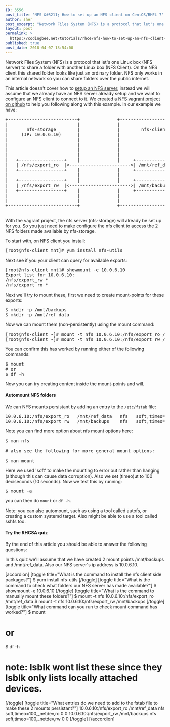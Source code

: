 ```yaml
---
ID: 3556
post_title: 'NFS &#8211; How to set up an NFS client on CentOS/RHEL 7'
author: sher
post_excerpt: "Network Files System (NFS) is a protocol that let's one Linux box (NFS server) to share a folder with another Linux box (NFS Client). On the NFS client this shared folder looks like just an ordinary folder. NFS only works in an internal network so you can share folders over the public internet."
layout: post
permalink: >
  https://codingbee.net/tutorials/rhce/nfs-how-to-set-up-an-nfs-client-on-centos-rhel-7
published: true
post_date: 2018-04-07 13:54:00
---
```

Network Files System (NFS) is a protocol that let's one Linux box (NFS server) to share a folder with another Linux box (NFS Client). On the NFS client this shared folder looks like just an ordinary folder. NFS only works in an internal network so you can share folders over the public internet.

This article doesn't cover how to <a href="http://codingbee.net/tutorials/rhce/rhce-set-up-an-nfs-server/">setup an NFS server</a>, instead we will assume that we already have an NFS server already setup and we want to configure an NFS client to connect to it. We created a <a href="https://github.com/Sher-Chowdhury/NFS-CentOS7-demo">NFS vagrant project on github</a> to help you following along with this example. In our example we have:

<pre>
+--------------------------+              +--------------------------+
|                          |              |                          |
|       nfs-storage        |              |        nfs-client        |
|     (IP: 10.0.6.10)      |              |                          |
|                          |              |                          |
|                          |              |                          |
|                          |              |                          |
|                          |              |                          |
|   +-----------------+    |              |     +---------------+    |
|   | /nfs/export_ro  |<----------------------->| /mnt/ref_data |    |
|   +-----------------+    |              |     +---------------+    |
|                          |              |                          |
|   +-----------------+    |              |     +---------------+    |
|   | /nfs/export_rw  |<----------------------->| /mnt/backups  |    |
|   +-----------------+    |              |     +---------------+    |
|                          |              |                          |
|                          |              |                          |
+--------------------------+              +--------------------------+

</pre>


With the vagrant project, the nfs server (nfs-storage) will already be set up for you. So you just need to make configure the nfs client to access the 2 NFS folders made available by nfs-storage. 


To start with, on NFS client you install:

<pre>
[root@nfs-client mnt]# yum install nfs-utils
</pre>


Next see if you your client can query for available exports:

<pre>
[root@nfs-client mnt]# showmount -e 10.0.6.10
Export list for 10.0.6.10:
/nfs/export_rw *
/nfs/export_ro *
</pre>

Next we'll try to mount these, first we need to create mount-points for these exports:


<pre>
$ mkdir -p /mnt/backups
$ mkdir -p /mnt/ref_data
</pre>


Now we can mount them (non-persistently) using the mount command:


<pre>
[root@nfs-client ~]# mount -t nfs 10.0.6.10:/nfs/export_ro /mnt/ref_data
[root@nfs-client ~]# mount -t nfs 10.0.6.10:/nfs/export_rw /mnt/backups
</pre>

You can confirm this has worked by running either of the following commands:

<pre>
$ mount 
# or
$ df -h
</pre>


Now you can try creating content inside the mount-points and will. 


<h4>Automount NFS folders</h4>

We can NFS mounts persistant by adding an entry to the <code>/etc/fstab</code> file:


<pre>
10.0.6.10:/nfs/export_ro   /mnt/ref_data   nfs   soft,timeo=100,_netdev,ro   0   0
10.0.6.10:/nfs/export_rw   /mnt/backups    nfs   soft,timeo=100,_netdev,rw   0   0
</pre>

Note you can find more option about nfs mount options here:

<pre>
$ man nfs

# also see the following for more general mount options:

$ man mount
</pre>

Here we used 'soft' to make the mounting to error out rather than hanging (although this can cause data corruption). Also we set (timeo)ut to 100 deciseconds (10 seconds). Now we test this by running:

<pre>
$ mount -a
</pre>

you can then do <code>mount</code> or <code>df -h</code>. 


Note: you can also automount, such as using a tool called autofs, or creating a custom systemd target. Also might be able to use a tool called sshfs too. 


<h4>Try the RHCSA quiz</h4>
By the end of this article you should be able to answer the following questions:

In this quiz we'll assume that we have created 2 mount points /mnt/backups and /mnt/ref_data. Also our NFS server's ip address is 10.0.6.10. 

[accordion]
[toggle title="What is the command to install the nfs client side packages?"]
$ yum install nfs-utils
[/toggle]
[toggle title="What is the command to check what folders our NFS server has made available?"]
$ showmount -e 10.0.6.10
[/toggle]
[toggle title="What is the command to manually mount these folders?"]
$ mount -t nfs 10.0.6.10:/nfs/export_ro /mnt/ref_data
$ mount -t nfs 10.0.6.10:/nfs/export_rw /mnt/backups
[/toggle]
[toggle title="What command can you run to check mount command has worked?"]
$ mount
# or 
$ df -h
# note: lsblk wont list these since they lsblk only lists locally attached devices. 
[/toggle]
[toggle title="What entries do we need to add to the fstab file to make these 2 mounts persistant?"]
10.0.6.10:/nfs/export_ro   /mnt/ref_data   nfs   soft,timeo=100,_netdev,ro   0   0
10.0.6.10:/nfs/export_rw   /mnt/backups    nfs   soft,timeo=100,_netdev,rw   0   0
[/toggle]
[/accordion]